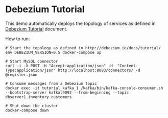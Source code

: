 # Debezium Tutorial
This demo automatically deploys the topology of services as defined in [Debezium Tutorial](http://debezium.io/docs/tutorial/) document.

How to run:

```shell
# Start the topology as defined in http://debezium.io/docs/tutorial/
env DEBEZIUM_VERSION=0.5 docker-compose up

# Start MySQL connector
curl -i -X POST -H "Accept:application/json" -H  "Content-Type:application/json" http://localhost:8083/connectors/ -d @register.json

# Consume messages from a Debezium topic
docker exec -it tutorial_kafka_1 /kafka/bin/kafka-console-consumer.sh --bootstrap-server kafka:9092 --from-beginning --topic dbserver1.inventory.customers

# Shut down the cluster
docker-compose down
```
